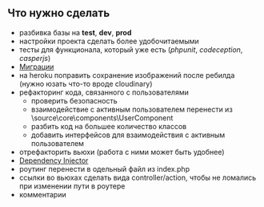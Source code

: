 ## Что нужно сделать

- разбивка базы на **test**, **dev**, **prod**
- настройки проекта сделать более удобочитаемыми
- тесты для функционала, который уже есть (*phpunit*, *codeception*, *casperjs*)
- [Миграции](https://phinx.org/)
- на heroku поправить сохранение изображений после ребилда (нужно юзать что-то вроде cloudinary)
- рефакторинг кода, связанного с пользователями
    - проверить безопасность
    - взаимодействие с активным пользователем перенести из \source\core\components\UserComponent
    - разбить код на большее количество классов
    - добавить интерфейсов для взаимодействия с активным пользователем
- отрефакторить вьюхи (работа с ними может быть удобнее)
- [Dependency Injector](http://php-di.org/)
- роутинг перенести в одельный файл из index.php
- ссылки во вьюхах сделать вида controller/action, чтобы не ломались при изменении пути в роутере
- комментарии